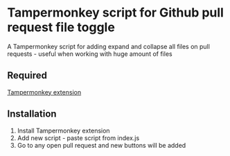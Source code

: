 # Tampermonkey script for Github pull request file toggle

A Tampermonkey script for adding expand and collapse all files on pull requests - useful when working with huge amount of files

## Required

[Tampermonkey extension](http://tampermonkey.net/)

## Installation

1. Install Tampermonkey extension
2. Add new script - paste script from index.js
3. Go to any open pull request and new buttons will be added




